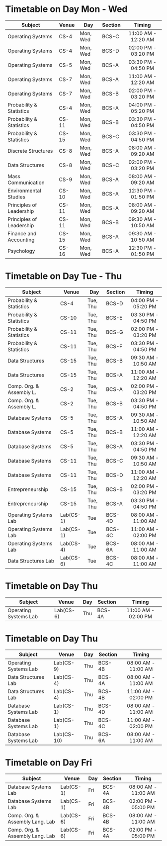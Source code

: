

# Timetable on Day Mon - Wed

| **Subject**                           | **Venue** | **Day**       | **Section**       | **Timing**       |
| --------------------------------- | ----- | --------- | -----| :----------:|
Operating Systems                                  | CS-4                    | Mon,  Wed   | BCS-C | 11:00 AM                  - 12:20 AM                  |
Operating Systems                                  | CS-4                    | Mon,  Wed   | BCS-D | 02:00 PM                  - 03:20 PM                  |
Operating Systems                                  | CS-5                    | Mon,  Wed   | BCS-A | 03:30 PM                  - 04:50 PM                  |
Operating Systems                                  | CS-7                    | Mon,  Wed   | BCS-A | 11:00 AM                  - 12:20 AM                  |
Operating Systems                                  | CS-7                    | Mon,  Wed   | BCS-B | 02:00 PM                  - 03:20 PM                  |
Probability & Statistics                           | CS-4                    | Mon,  Wed   | BCS-A | 04:00 PM                  - 05:20 PM                  |
Probability & Statistics                           | CS-11                   | Mon,  Wed   | BCS-B | 03:30 PM                  - 04:50 PM                  |
Probability & Statistics                           | CS-15                   | Mon,  Wed   | BCS-C | 03:30 PM                  - 04:50 PM                  |
Discrete Structures                                | CS-8                    | Mon,  Wed   | BCS-A | 08:00 AM                  - 09:20 AM                  |
Data Structures                                    | CS-8                    | Mon,  Wed   | BCS-C | 02:00 PM                  - 03:20 PM                  |
Mass Communication                                 | CS-9                    | Mon,  Wed   | BCS-A | 08:00 AM                  - 09:20 AM                  |
Environmental Studies                              | CS-10                   | Mon,  Wed   | BCS-A | 12:30 PM                  - 01:50 PM                  |
Principles of Leadership                           | CS-11                   | Mon,  Wed   | BCS-A | 08:00 AM                  - 09:20 AM                  |
Principles of Leadership                           | CS-11                   | Mon,  Wed   | BCS-B | 09:30 AM                  - 10:50 AM                  |
Finance and Accounting                             | CS-15                   | Mon,  Wed   | BCS-A | 09:30 AM                  - 10:50 AM                  |
Psychology                                         | CS-16                   | Mon,  Wed   | BCS-A | 12:30 PM                  - 01:50 PM                  |


# Timetable on Day Tue - Thu

| **Subject**                           | **Venue** | **Day**       | **Section**       | **Timing**       |
| --------------------------------- | ----- | --------- | -----| :----------:|
Probability & Statistics                           | CS-4                    | Tue,  Thu   | BCS-D | 04:00 PM                  - 05:20 PM                  |
Probability & Statistics                           | CS-10                   | Tue,  Thu   | BCS-E | 03:30 PM                  - 04:50 PM                  |
Probability & Statistics                           | CS-11                   | Tue,  Thu   | BCS-G | 02:00 PM                  - 03:20 PM                  |
Probability & Statistics                           | CS-11                   | Tue,  Thu   | BCS-F | 03:30 PM                  - 04:50 PM                  |
Data Structures                                    | CS-15                   | Tue,  Thu   | BCS-B | 09:30 AM                  - 10:50 AM                  |
Data Structures                                    | CS-15                   | Tue,  Thu   | BCS-A | 11:00 AM                  - 12:20 AM                  |
Comp. Org. & Assembly L.                           | CS-2                    | Tue,  Thu   | BCS-A | 02:00 PM                  - 03:20 PM                  |
Comp. Org. & Assembly L.                           | CS-2                    | Tue,  Thu   | BCS-B | 03:30 PM                  - 04:50 PM                  |
Database Systems                                   | CS-5                    | Tue,  Thu   | BCS-A | 09:30 AM                  - 10:50 AM                  |
Database Systems                                   | CS-5                    | Tue,  Thu   | BCS-B | 11:00 AM                  - 12:20 AM                  |
Database Systems                                   | CS-5                    | Tue,  Thu   | BCS-A | 03:30 PM                  - 04:50 PM                  |
Database Systems                                   | CS-11                   | Tue,  Thu   | BCS-C | 09:30 AM                  - 10:50 AM                  |
Database Systems                                   | CS-11                   | Tue,  Thu   | BCS-D | 11:00 AM                  - 12:20 AM                  |
Entrepreneurship                                   | CS-15                   | Tue,  Thu   | BCS-B | 02:00 PM                  - 03:20 PM                  |
Entrepreneurship                                   | CS-15                   | Tue,  Thu   | BCS-A | 03:30 PM                  - 04:50 PM                  |
Operating Systems Lab                              | Lab(CS-1)               | Tue         | BCS-4D | 08:00 AM                  - 11:00 AM                  |
Operating Systems Lab                              | Lab(CS-1)               | Tue         | BCS-4C | 11:00 AM                  - 02:00 PM                  |
Operating Systems Lab                              | Lab(CS-4)               | Tue         | BCS-6A | 08:00 AM                  - 11:00 AM                  |
Data Structures Lab                                | Lab(CS-6)               | Tue         | BCS-4C | 08:00 AM                  - 11:00 AM                  |


# Timetable on Day Thu

| **Subject**                           | **Venue** | **Day**       | **Section**       | **Timing**       |
| --------------------------------- | ----- | --------- | -----| :----------:|
Operating Systems Lab                              | Lab(CS-6)               | Thu         | BCS-4A | 11:00 AM                  - 02:00 PM                  |


# Timetable on Day Thu

| **Subject**                           | **Venue** | **Day**       | **Section**       | **Timing**       |
| --------------------------------- | ----- | --------- | -----| :----------:|
Operating Systems Lab                              | Lab(CS-9)               | Thu         | BCS-4B | 08:00 AM                  - 11:00 AM                  |
Data Structures Lab                                | Lab(CS-4)               | Thu         | BCS-4A | 08:00 AM                  - 11:00 AM                  |
Data Structures Lab                                | Lab(CS-4)               | Thu         | BCS-4B | 11:00 AM                  - 02:00 PM                  |
Database Systems Lab                               | Lab(CS-1)               | Thu         | BCS-4D | 08:00 AM                  - 11:00 AM                  |
Database Systems Lab                               | Lab(CS-1)               | Thu         | BCS-4C | 11:00 AM                  - 02:00 PM                  |
Database Systems Lab                               | Lab(CS-10)              | Thu         | BCS-6A | 08:00 AM                  - 11:00 AM                  |


# Timetable on Day Fri

| **Subject**                           | **Venue** | **Day**       | **Section**       | **Timing**       |
| --------------------------------- | ----- | --------- | -----| :----------:|
Database Systems Lab                               | Lab(CS-1)               | Fri         | BCS-4A | 08:00 AM                  - 11:00 AM                  |
Database Systems Lab                               | Lab(CS-1)               | Fri         | BCS-4B | 02:00 PM                  - 05:00 PM                  |
Comp. Org. & Assembly Lang. Lab                    | Lab(CS-6)               | Fri         | BCS-4B | 08:00 AM                  - 11:00 AM                  |
Comp. Org. & Assembly Lang. Lab                    | Lab(CS-6)               | Fri         | BCS-4A | 02:00 PM                  - 05:00 PM                  |
